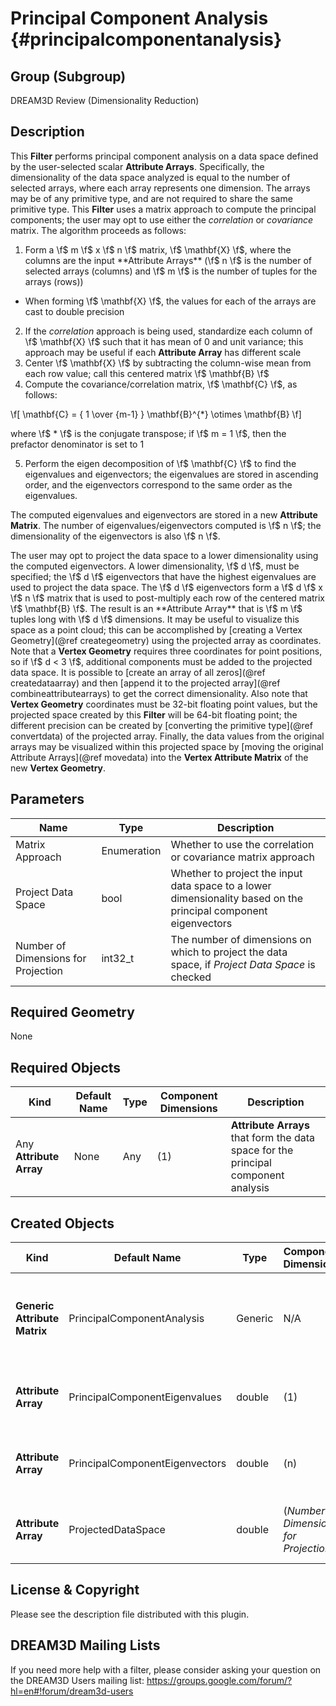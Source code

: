 Principal Component Analysis {#principalcomponentanalysis}
=============

## Group (Subgroup) ##

DREAM3D Review (Dimensionality Reduction)

## Description ##

This **Filter** performs principal component analysis on a data space defined by the user-selected scalar **Attribute Arrays**.  Specifically, the dimensionality of the data space analyzed is equal to the number of selected arrays, where each array represents one dimension.  The arrays may be of any primitive type, and are not required to share the same primitive type.  This **Filter** uses a matrix approach to compute the principal components; the user may opt to use either the _correlation_ or _covariance_ matrix. The algorithm proceeds as follows:

1. Form a \f$ m \f$ x \f$ n \f$ matrix, \f$ \mathbf{X} \f$, where the columns are the input **Attribute Arrays** (\f$ n \f$ is the number of selected arrays (columns) and \f$ m \f$ is the number of tuples for the arrays (rows))
  * When forming \f$ \mathbf{X} \f$, the values for each of the arrays are cast to double precision
2. If the _correlation_ approach is being used, standardize each column of \f$ \mathbf{X} \f$ such that it has mean of 0 and unit variance; this approach may be useful if each **Attribute Array** has different scale
3. Center \f$ \mathbf{X} \f$ by subtracting the column-wise mean from each row value; call this centered matrix \f$ \mathbf{B} \f$
4. Compute the covariance/correlation matrix, \f$ \mathbf{C} \f$, as follows:

\f[
\mathbf{C} = { 1 \over {m-1} } \mathbf{B}^{*} \otimes \mathbf{B}
\f]

  where \f$ * \f$ is the conjugate transpose; if \f$ m = 1 \f$, then the prefactor denominator is set to 1

5. Perform the eigen decomposition of \f$ \mathbf{C} \f$ to find the eigenvalues and eigenvectors; the eigenvalues are stored in ascending order, and the eigenvectors correspond to the same order as the eigenvalues.

The computed eigenvalues and eigenvectors are stored in a new **Attribute Matrix**.  The number of eigenvalues/eigenvectors computed is \f$ n \f$; the dimensionality of the eigenvectors is also \f$ n \f$.

The user may opt to project the data space to a lower dimensionality using the computed eigenvectors.  A lower dimensionality, \f$ d \f$, must be specified; the \f$ d \f$ eigenvectors that have the highest eigenvalues are used to project the data space.  The \f$ d \f$ eigenvectors form a \f$ d \f$ x \f$ n \f$ matrix that is used to post-multiply each row of the centered matrix \f$ \mathbf{B} \f$.  The result is an **Attribute Array** that is \f$ m \f$ tuples long with \f$ d \f$ dimensions.  It may be useful to visualize this space as a point cloud; this can be accomplished by [creating a Vertex Geometry](@ref creategeometry) using the projected array as coordinates.  Note that a **Vertex Geometry** requires three coordinates for point positions, so if \f$ d < 3 \f$, additional components must be added to the projected data space.  It is possible to [create an array of all zeros](@ref createdataarray) and then [append it to the projected array](@ref combineattributearrays) to get the correct dimensionality.  Also note that **Vertex Geometry** coordinates must be 32-bit floating point values, but the projected space created by this **Filter** will be 64-bit floating point; the different precision can be created by [converting the primitive type](@ref convertdata) of the projected array.  Finally, the data values from the original arrays may be visualized within this projected space by [moving the original Attribute Arrays](@ref movedata) into the **Vertex Attribute Matrix** of the new **Vertex Geometry**.

## Parameters ##

| Name | Type | Description |
|------|------|-------------|
| Matrix Approach | Enumeration | Whether to use the correlation or covariance matrix approach |
| Project Data Space | bool | Whether to project the input data space to a lower dimensionality based on the principal component eigenvectors |
| Number of Dimensions for Projection | int32_t | The number of dimensions on which to project the data space, if _Project Data Space_ is checked |

## Required Geometry ###

None

## Required Objects ##

| Kind | Default Name | Type | Component Dimensions | Description |
|------|--------------|------|----------------------|-------------|
| Any **Attribute Array**  | None | Any | (1) | **Attribute Arrays** that form the data space for the principal component analysis |

## Created Objects ##

| Kind | Default Name | Type | Component Dimensions | Description |
|------|--------------|------|----------------------|-------------|
| **Generic Attribute Matrix** | PrincipalComponentAnalysis | Generic | N/A | **Attribute Matrix** in which to store the results of the eigen analysis |
| **Attribute Array**  | PrincipalComponentEigenvalues | double | (1) | Eigenvalues from the principal component analysis |
| **Attribute Array**  | PrincipalComponentEigenvectors | double | (n) | Eigenvectors from the principal component analysis |
| **Attribute Array**  | ProjectedDataSpace | double | (_Number of Dimensions for Projection_) | Projected data space, if _Project Data Space_ is checked |

## License & Copyright ##

Please see the description file distributed with this plugin.

## DREAM3D Mailing Lists ##

If you need more help with a filter, please consider asking your question on the DREAM3D Users mailing list:
https://groups.google.com/forum/?hl=en#!forum/dream3d-users
